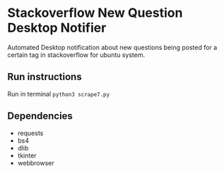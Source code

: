 # Stackoverflow New Question Desktop Notifier
Automated Desktop notification about new questions being posted for a certain tag in stackoverflow for ubuntu system.

## Run instructions
Run in terminal `python3 scrape7.py`

## Dependencies
* requests
* bs4
* dlib
* tkinter
* webbrowser
